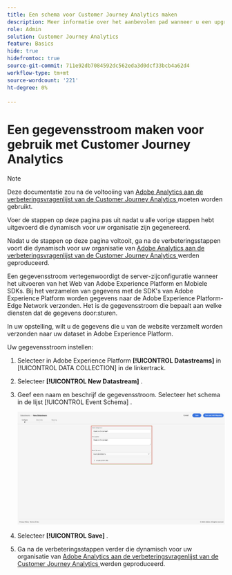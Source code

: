 ```yaml
---
title: Een schema voor Customer Journey Analytics maken
description: Meer informatie over het aanbevolen pad wanneer u een upgrade uitvoert van Adobe Analytics naar Customer Journey Analytics
role: Admin
solution: Customer Journey Analytics
feature: Basics
hide: true
hidefromtoc: true
source-git-commit: 711e92db7084592dc562eda3d0dcf33bcb4a62d4
workflow-type: tm+mt
source-wordcount: '221'
ht-degree: 0%

---
```


# Een gegevensstroom maken voor gebruik met Customer Journey Analytics

>[!NOTE]
>
>Deze documentatie zou na de voltooiing van [ Adobe Analytics aan de verbeteringsvragenlijst van de Customer Journey Analytics ](https://gigazelle.github.io/cja-ttv/) moeten worden gebruikt.
> 
>Voer de stappen op deze pagina pas uit nadat u alle vorige stappen hebt uitgevoerd die dynamisch voor uw organisatie zijn gegenereerd.
>
>Nadat u de stappen op deze pagina voltooit, ga na de verbeteringsstappen voort die dynamisch voor uw organisatie van [ Adobe Analytics aan de verbeteringsvragenlijst van de Customer Journey Analytics ](https://gigazelle.github.io/cja-ttv/) werden geproduceerd.

<!-- Should we single source this instead of duplicate it? The following steps were copied from: /help/data-ingestion/aepwebsdk.md-->

Een gegevensstroom vertegenwoordigt de server-zijconfiguratie wanneer het uitvoeren van het Web van Adobe Experience Platform en Mobiele SDKs. Bij het verzamelen van gegevens met de SDK&#39;s van Adobe Experience Platform worden gegevens naar de Adobe Experience Platform-Edge Network verzonden. Het is de gegevensstroom die bepaalt aan welke diensten dat de gegevens door:sturen.

In uw opstelling, wilt u de gegevens die u van de website verzamelt worden verzonden naar uw dataset in Adobe Experience Platform.

Uw gegevensstroom instellen:

1. Selecteer in Adobe Experience Platform **[!UICONTROL Datastreams]** in [!UICONTROL DATA COLLECTION] in de linkertrack.

1. Selecteer **[!UICONTROL New Datastream]** .

1. Geef een naam en beschrijf de gegevensstroom. Selecteer het schema in de lijst [!UICONTROL Event Schema] .

   ![ Nieuwe DataStream ](assets/new-datastream.png)

1. Selecteer **[!UICONTROL Save]** .

1. Ga na de verbeteringsstappen verder die dynamisch voor uw organisatie van [ Adobe Analytics aan de verbeteringsvragenlijst van de Customer Journey Analytics ](https://gigazelle.github.io/cja-ttv/) werden geproduceerd.

